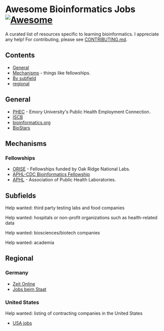 <!--lint disable awesome-git-repo-age-->
# Awesome Bioinformatics Jobs [![Awesome](https://awesome.re/badge.svg)](https://awesome.re)

A curated list of resources specific to learning bioinformatics.
I appreciate any help! For contributing, please see [CONTRIBUTING.md](CONTRIBUTING.md).

## Contents

* [General](#general)
* [Mechanisms](#mechanisms) - things like fellowships.
* [By subfield](#subfields)
* [regional](#regional)

## General

* [PHEC](https://www.aphl.org/fellowships/pages/bioinformatics.aspx) - Emory University's Public Health Employment Connection.
* [ISCB](https://www.aphl.org/fellowships/pages/bioinformatics.aspx)
* [bioinformatics.org](https://www.bioinformatics.org/jobs)
* [BioStars](https://www.biostars.org/t/jobs)

## Mechanisms

### Fellowships

* [ORISE](https://orise.orau.gov/cdc) - Fellowships funded by Oak Ridge National Labs.
* [APHL-CDC Bioinformatics Fellowship](https://www.aphl.org/fellowships/pages/bioinformatics.aspx)
* [APHL](https://www.aphl.org/fellowships/pages/bioinformatics.aspx) - Association of Public Health Laboratories.

## Subfields

Help wanted: third party testing labs and food companies

Help wanted: hospitals or non-profit organizations such as health-related data

Help wanted: biosciences/biotech companies

Help wanted: academia

## Regional

### Germany

* [Zeit Online](http://jobs.zeit.de)
* [Jobs beim Staat](https://www.jobs-beim-staat.de)

### United States

Help wanted: listing of contracting companies in the United States


* [USA jobs](https://www.usajobs.gov)

